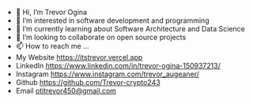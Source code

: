 - 👋 Hi, I’m Trevor Ogina 
- 👀 I’m interested in software development and programming
- 🌱 I’m currently learning about Software Architecture and Data Science
- 💞️ I’m looking to collaborate on open source projects 
- 📫 How to reach me ...
- My Website https://itstrevor.vercel.app
- LinkedIn https://www.linkedin.com/in/trevor-ogina-150937213/
- Instagram https://www.instagram.com/trevor_augeaner/
- Github https://github.com/Trevor-crypto243
- Email  otitrevor450@gmail.com
